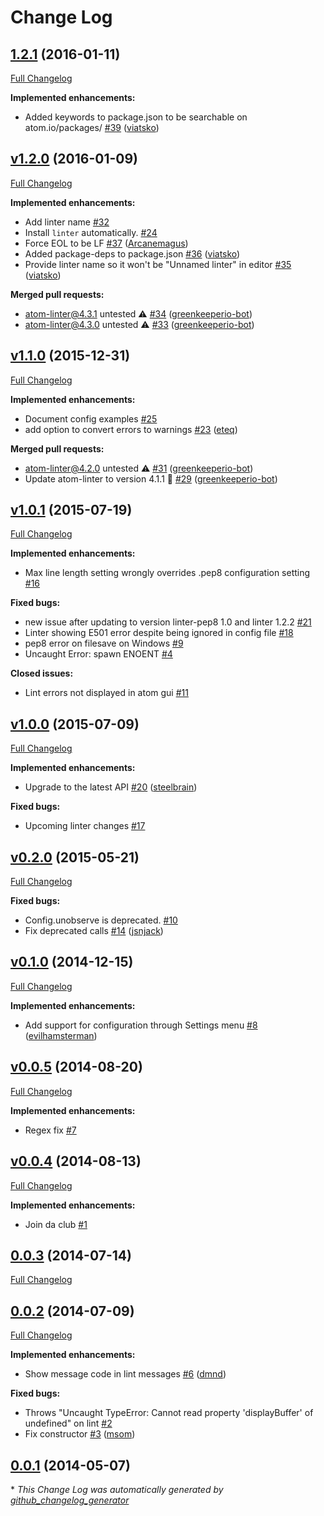 # Change Log

## [1.2.1](https://github.com/AtomLinter/linter-pep8/tree/1.2.1) (2016-01-11)
[Full Changelog](https://github.com/AtomLinter/linter-pep8/compare/v1.2.0...1.2.1)

**Implemented enhancements:**

- Added keywords to package.json to be searchable on atom.io/packages/ [\#39](https://github.com/AtomLinter/linter-pep8/pull/39) ([viatsko](https://github.com/viatsko))

## [v1.2.0](https://github.com/AtomLinter/linter-pep8/tree/v1.2.0) (2016-01-09)
[Full Changelog](https://github.com/AtomLinter/linter-pep8/compare/v1.1.0...v1.2.0)

**Implemented enhancements:**

- Add linter name [\#32](https://github.com/AtomLinter/linter-pep8/issues/32)
- Install `linter` automatically. [\#24](https://github.com/AtomLinter/linter-pep8/issues/24)
- Force EOL to be LF [\#37](https://github.com/AtomLinter/linter-pep8/pull/37) ([Arcanemagus](https://github.com/Arcanemagus))
- Added package-deps to package.json [\#36](https://github.com/AtomLinter/linter-pep8/pull/36) ([viatsko](https://github.com/viatsko))
- Provide linter name so it won't be "Unnamed linter" in editor [\#35](https://github.com/AtomLinter/linter-pep8/pull/35) ([viatsko](https://github.com/viatsko))

**Merged pull requests:**

- atom-linter@4.3.1 untested ⚠️ [\#34](https://github.com/AtomLinter/linter-pep8/pull/34) ([greenkeeperio-bot](https://github.com/greenkeeperio-bot))
- atom-linter@4.3.0 untested ⚠️ [\#33](https://github.com/AtomLinter/linter-pep8/pull/33) ([greenkeeperio-bot](https://github.com/greenkeeperio-bot))

## [v1.1.0](https://github.com/AtomLinter/linter-pep8/tree/v1.1.0) (2015-12-31)
[Full Changelog](https://github.com/AtomLinter/linter-pep8/compare/v1.0.1...v1.1.0)

**Implemented enhancements:**

- Document config examples [\#25](https://github.com/AtomLinter/linter-pep8/issues/25)
- add option to convert errors to warnings [\#23](https://github.com/AtomLinter/linter-pep8/pull/23) ([eteq](https://github.com/eteq))

**Merged pull requests:**

- atom-linter@4.2.0 untested ⚠️ [\#31](https://github.com/AtomLinter/linter-pep8/pull/31) ([greenkeeperio-bot](https://github.com/greenkeeperio-bot))
- Update atom-linter to version 4.1.1 🚀 [\#29](https://github.com/AtomLinter/linter-pep8/pull/29) ([greenkeeperio-bot](https://github.com/greenkeeperio-bot))

## [v1.0.1](https://github.com/AtomLinter/linter-pep8/tree/v1.0.1) (2015-07-19)
[Full Changelog](https://github.com/AtomLinter/linter-pep8/compare/v1.0.0...v1.0.1)

**Implemented enhancements:**

- Max line length setting wrongly overrides .pep8 configuration setting [\#16](https://github.com/AtomLinter/linter-pep8/issues/16)

**Fixed bugs:**

- new issue after updating to version linter-pep8 1.0 and linter 1.2.2 [\#21](https://github.com/AtomLinter/linter-pep8/issues/21)
- Linter showing E501 error despite being ignored in config file [\#18](https://github.com/AtomLinter/linter-pep8/issues/18)
- pep8 error on filesave on Windows [\#9](https://github.com/AtomLinter/linter-pep8/issues/9)
- Uncaught Error: spawn ENOENT [\#4](https://github.com/AtomLinter/linter-pep8/issues/4)

**Closed issues:**

- Lint errors not displayed in atom gui [\#11](https://github.com/AtomLinter/linter-pep8/issues/11)

## [v1.0.0](https://github.com/AtomLinter/linter-pep8/tree/v1.0.0) (2015-07-09)
[Full Changelog](https://github.com/AtomLinter/linter-pep8/compare/v0.2.0...v1.0.0)

**Implemented enhancements:**

- Upgrade to the latest API [\#20](https://github.com/AtomLinter/linter-pep8/pull/20) ([steelbrain](https://github.com/steelbrain))

**Fixed bugs:**

- Upcoming linter changes [\#17](https://github.com/AtomLinter/linter-pep8/issues/17)

## [v0.2.0](https://github.com/AtomLinter/linter-pep8/tree/v0.2.0) (2015-05-21)
[Full Changelog](https://github.com/AtomLinter/linter-pep8/compare/v0.1.0...v0.2.0)

**Fixed bugs:**

- Config.unobserve is deprecated. [\#10](https://github.com/AtomLinter/linter-pep8/issues/10)
- Fix deprecated calls [\#14](https://github.com/AtomLinter/linter-pep8/pull/14) ([jsnjack](https://github.com/jsnjack))

## [v0.1.0](https://github.com/AtomLinter/linter-pep8/tree/v0.1.0) (2014-12-15)
[Full Changelog](https://github.com/AtomLinter/linter-pep8/compare/v0.0.5...v0.1.0)

**Implemented enhancements:**

- Add support for configuration through Settings menu [\#8](https://github.com/AtomLinter/linter-pep8/pull/8) ([evilhamsterman](https://github.com/evilhamsterman))

## [v0.0.5](https://github.com/AtomLinter/linter-pep8/tree/v0.0.5) (2014-08-20)
[Full Changelog](https://github.com/AtomLinter/linter-pep8/compare/v0.0.4...v0.0.5)

**Implemented enhancements:**

- Regex fix [\#7](https://github.com/AtomLinter/linter-pep8/issues/7)

## [v0.0.4](https://github.com/AtomLinter/linter-pep8/tree/v0.0.4) (2014-08-13)
[Full Changelog](https://github.com/AtomLinter/linter-pep8/compare/0.0.3...v0.0.4)

**Implemented enhancements:**

- Join da club [\#1](https://github.com/AtomLinter/linter-pep8/issues/1)

## [0.0.3](https://github.com/AtomLinter/linter-pep8/tree/0.0.3) (2014-07-14)
[Full Changelog](https://github.com/AtomLinter/linter-pep8/compare/0.0.2...0.0.3)

## [0.0.2](https://github.com/AtomLinter/linter-pep8/tree/0.0.2) (2014-07-09)
[Full Changelog](https://github.com/AtomLinter/linter-pep8/compare/0.0.1...0.0.2)

**Implemented enhancements:**

- Show message code in lint messages [\#6](https://github.com/AtomLinter/linter-pep8/pull/6) ([dmnd](https://github.com/dmnd))

**Fixed bugs:**

- Throws "Uncaught TypeError: Cannot read property 'displayBuffer' of undefined" on lint [\#2](https://github.com/AtomLinter/linter-pep8/issues/2)
- Fix constructor [\#3](https://github.com/AtomLinter/linter-pep8/pull/3) ([msom](https://github.com/msom))

## [0.0.1](https://github.com/AtomLinter/linter-pep8/tree/0.0.1) (2014-05-07)


\* *This Change Log was automatically generated by [github_changelog_generator](https://github.com/skywinder/Github-Changelog-Generator)*
